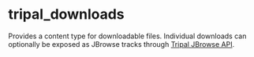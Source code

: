 # tripal_downloads
Provides a content type for downloadable files. Individual downloads can optionally be exposed as JBrowse tracks through [Tripal JBrowse API](https://github.com/isubit/tripal_jbrowse_api).
